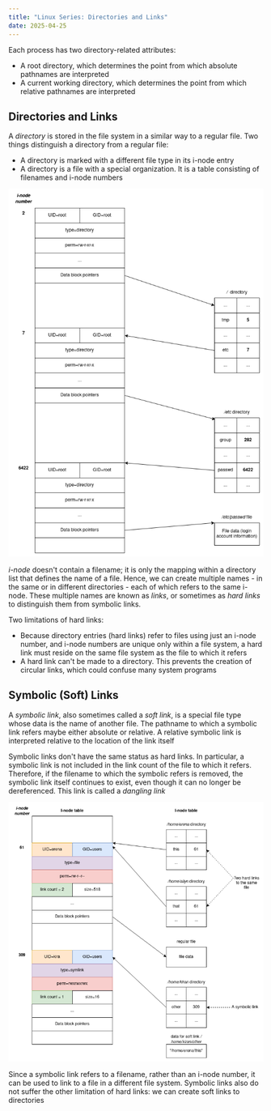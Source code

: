 ```yaml
---
title: "Linux Series: Directories and Links"
date: 2025-04-25
---
```


Each process has two directory-related attributes:

- A root directory, which determines the point from which absolute pathnames are interpreted
- A current working directory, which determines the point from which relative pathnames are interpreted

## Directories and Links

A _directory_ is stored in the file system in a similar way to a regular file. Two things distinguish
a directory from a regular file:

- A directory is marked with a different file type in its i-node entry
- A directory is a file with a special organization. It is a table consisting of filenames and
i-node numbers

![Relationship between i-node and directory structures](https://raw.githubusercontent.com/da0p/GithubPage/main/docs/assets/i_node_and_directory.drawio.png)

_i\-node_ doesn't contain a filename; it is only the mapping within a directory list that defines
the name of a file. Hence, we can create multiple names - in the same or in different directories -
each of which refers to the same i-node. These multiple names are known as _links_, or sometimes as
_hard links_ to distinguish them from symbolic links.

Two limitations of hard links:

- Because directory entries (hard links) refer to files using just an i-node number, and i-node numbers
are unique only within a file system, a hard link must reside on the same file system as the file to
which it refers
- A hard link can't be made to a directory. This prevents the creation of circular links, which could
confuse many system programs

## Symbolic (Soft) Links

A _symbolic link_, also sometimes called a _soft link_, is a special file type whose data is the name
of another file. The pathname to which a symbolic link refers maybe either absolute or relative. A
relative symbolic link is interpreted relative to the location of the link itself

Symbolic links don't have the same status as hard links. In particular, a symbolic link is not included
in the link count of the file to which it refers. Therefore, if the filename to which the symbolic refers
is removed, the symbolic link itself continues to exist, even though it can no longer be dereferenced.
This link is called a _dangling link_

![Relationship between i-node and soft links](https://raw.githubusercontent.com/da0p/GithubPage/main/docs/assets/i_node_and_soft_link.drawio.png)

Since a symbolic link refers to a filename, rather than an i-node number, it can be used to link to
a file in a different file system. Symbolic links also do not suffer the other limitation of hard links:
we can create soft links to directories